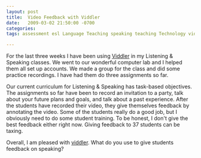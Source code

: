 ```yaml
---
layout: post
title:  Video Feedback with Viddler
date:   2009-03-02 21:50:00 -0700
categories: 
tags: assessment esl Language Teaching speaking teaching Technology video

---
```

For the last three weeks I have been using [Viddler](http://viddler.com/) in my Listening & Speaking classes. We went to our wonderful computer lab and I helped them all set up accounts. We made a group for the class and did some practice recordings. I have had them do three assignments so far.  
<!--more-->
Our current curriculum for Listening & Speaking has task-based objectives. The assignments so far have been to record an invitation to a party, talk about your future plans and goals, and talk about a past experience. After the students have recorded their video, they give themselves feedback by annotating the video. Some of the students really do a good job, but I obviously need to do some student training. To be honest, I don't give the best feedback either right now. Giving feedback to 37 students can be taxing.  

Overall, I am pleased with [viddler](http://viddler.com/). What do you use to give students feedback on speaking?
